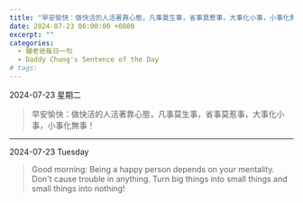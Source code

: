 ```yaml
---
title: "早安愉快：做快活的人活著靠心態，凡事莫生事，省事莫惹事，大事化小事，小事化無事！ <br> Good morning: Being a happy person depends on your mentality. Don't cause trouble in anything. Turn big things into small things and small things into nothing!"
date: 2024-07-23 06:00:00 +0800
excerpt: ""
categories:
  - 鍾老爸每日一句
  - Daddy Chung's Sentence of the Day
# tags:
---
```


2024-07-23 星期二

> 早安愉快：做快活的人活著靠心態，凡事莫生事，省事莫惹事，大事化小事，小事化無事！

---

2024-07-23 Tuesday

> Good morning: Being a happy person depends on your mentality. Don't cause trouble in anything. Turn big things into small things and small things into nothing!
